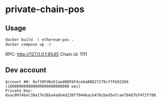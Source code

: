 # private-chain-pos

## Usage

```bash
docker build -t ethereum-pos .
docker compose up -d
```

RPC: http://127.0.0.1:8545
Chain id: 1111

## Dev account

```text
Account #0: 0xf39Fd6e51aad88F6F4ce6aB8827279cffFb92266 (100000000000000000000000000 wei)
Private Key: 0xac0974bec39a17e36ba4a6b4d238ff944bacb478cbed5efcae784d7bf4f2ff80
```